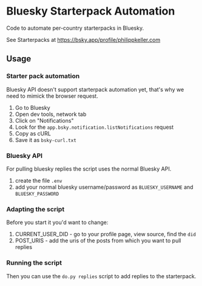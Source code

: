 # Bluesky Starterpack Automation

Code to automate per-country starterpacks in Bluesky.

See Starterpacks at https://bsky.app/profile/philippkeller.com

## Usage

### Starter pack automation

Bluesky API doesn't support starterpack automation yet, that's why we need to mimick the browser request.

1. Go to Bluesky
2. Open dev tools, network tab
3. Click on "Notifications"
4. Look for the `app.bsky.notification.listNotifications` request
5. Copy as cURL
6. Save it as `bsky-curl.txt`

### Bluesky API

For pulling bluesky replies the script uses the normal Bluesky API.

1. create the file `.env`
2. add your normal bluesky username/password as `BLUESKY_USERNAME` and `BLUESKY_PASSWORD`

### Adapting the script

Before you start it you'd want to change:

1. CURRENT_USER_DID - go to your profile page, view source, find the `did`
2. POST_URIS - add the uris of the posts from which you want to pull replies

### Running the script

Then you can use the `do.py replies` script to add replies to the starterpack.